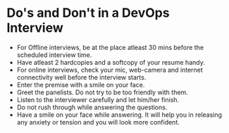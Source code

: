 # Do's and Don't in a DevOps Interview

- For Offline interviews, be at the place atleast 30 mins before the scheduled interview time.
- Have atleast 2 hardcopies and a softcopy of your resume handy.
- For online interviews, check your mic, web-camera and internet connectivity well before the interview starts.
- Enter the premise with a smile on your face.
- Greet the panelists. Do not try to be too friendly with them.
- Listen to the interviewer carefully and let him/her finish.
- Do not rush through while answering the questions.
- Have a smile on your face while answering. It will help you in releasing any anxiety or tension and you will look more confident.
